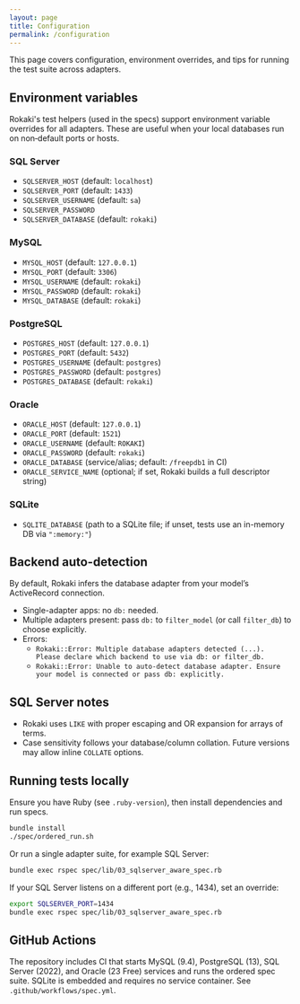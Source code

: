 ```yaml
---
layout: page
title: Configuration
permalink: /configuration
---
```


This page covers configuration, environment overrides, and tips for running the test suite across adapters.

## Environment variables

Rokaki's test helpers (used in the specs) support environment variable overrides for all adapters. These are useful when your local databases run on non‑default ports or hosts.

### SQL Server
- `SQLSERVER_HOST` (default: `localhost`)
- `SQLSERVER_PORT` (default: `1433`)
- `SQLSERVER_USERNAME` (default: `sa`)
- `SQLSERVER_PASSWORD`
- `SQLSERVER_DATABASE` (default: `rokaki`)

### MySQL
- `MYSQL_HOST` (default: `127.0.0.1`)
- `MYSQL_PORT` (default: `3306`)
- `MYSQL_USERNAME` (default: `rokaki`)
- `MYSQL_PASSWORD` (default: `rokaki`)
- `MYSQL_DATABASE` (default: `rokaki`)

### PostgreSQL
- `POSTGRES_HOST` (default: `127.0.0.1`)
- `POSTGRES_PORT` (default: `5432`)
- `POSTGRES_USERNAME` (default: `postgres`)
- `POSTGRES_PASSWORD` (default: `postgres`)
- `POSTGRES_DATABASE` (default: `rokaki`)

### Oracle
- `ORACLE_HOST` (default: `127.0.0.1`)
- `ORACLE_PORT` (default: `1521`)
- `ORACLE_USERNAME` (default: `ROKAKI`)
- `ORACLE_PASSWORD` (default: `rokaki`)
- `ORACLE_DATABASE` (service/alias; default: `/freepdb1` in CI)
- `ORACLE_SERVICE_NAME` (optional; if set, Rokaki builds a full descriptor string)

### SQLite
- `SQLITE_DATABASE` (path to a SQLite file; if unset, tests use an in-memory DB via `":memory:"`)

## Backend auto-detection

By default, Rokaki infers the database adapter from your model’s ActiveRecord connection.

- Single-adapter apps: no `db:` needed.
- Multiple adapters present: pass `db:` to `filter_model` (or call `filter_db`) to choose explicitly.
- Errors:
  - `Rokaki::Error: Multiple database adapters detected (...). Please declare which backend to use via db: or filter_db.`
  - `Rokaki::Error: Unable to auto-detect database adapter. Ensure your model is connected or pass db: explicitly.`

## SQL Server notes

- Rokaki uses `LIKE` with proper escaping and OR expansion for arrays of terms.
- Case sensitivity follows your database/column collation. Future versions may allow inline `COLLATE` options.

## Running tests locally

Ensure you have Ruby (see `.ruby-version`), then install dependencies and run specs.

```bash
bundle install
./spec/ordered_run.sh
```

Or run a single adapter suite, for example SQL Server:

```bash
bundle exec rspec spec/lib/03_sqlserver_aware_spec.rb
```

If your SQL Server listens on a different port (e.g., 1434), set an override:

```bash
export SQLSERVER_PORT=1434
bundle exec rspec spec/lib/03_sqlserver_aware_spec.rb
```

## GitHub Actions

The repository includes CI that starts MySQL (9.4), PostgreSQL (13), SQL Server (2022), and Oracle (23 Free) services and runs the ordered spec suite. SQLite is embedded and requires no service container. See `.github/workflows/spec.yml`.
